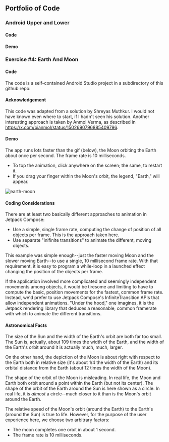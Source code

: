## Portfolio of Code

### Android Upper and Lower

#### Code

#### Demo


### Exercise #4: Earth And Moon

#### Code
The code is a self-contained Android Studio project in a subdirectory of this github repo:

#### Acknowledgement
This code was adapted from a solution by Shreyas Muthkur.  I would not have known even where to start, if I hadn't seen his solution.
Another interesting approach is taken by Anmol Verma, as described in https://x.com/oianmol/status/1502690796885409796.

#### Demo

The app runs lots faster than the gif (below), the Moon orbiting the Earth about once per second.  The frame rate is 10 milliseconds.

* To top the animation, click anywhere on the screen;  the same, to restart it.
* If you drag your finger within the Moon's orbit, the legend, "Earth," will appear.

![earth-moon](https://github.com/user-attachments/assets/f0e7463c-b0d5-4e1d-b9e2-2118a43fb7e9)

#### Coding Considerations
There are at least two basically different approaches to animation in Jetpack Compose:

* Use a simple, single frame rate, computing the change of position of all objects per frame.  This is the approach taken here.
* Use separate "inifinite transitions" to animate the different, moving objects.

This example was simple enough--just the faster moving Moon and the slower moving Earth--to use a single, 10 millisecond frame rate.  With that requirement, it is easy to program a while-loop in a launched effect changing the position of the objects per frame.

If the application involved more complicated and seemingly independent movements among objects, it would be tiresome and limiting to have to compute the basic, position movements for the fastest, common frame rate.  Instead, we'd prefer to use Jetpack Compose's InfiniteTransition APIs that allow independent animations.  "Under the hood," one imagines, it is the Jetpack rendering library that deduces a reasonable, common framerate with which to animate the different transitions.

#### Astronomical Facts
The size of the Sun and the width of the Earth's orbit are both far too small.  The Sun is, actually, about 109 times the width of the Earth, and the width of the Earth's orbit around it is actually much, much, larger.

On the other hand, the depiction of the Moon is about right with respect to the Earth both in relative size (it's about 1/4 the width of the Earth) and its orbital distance from the Earth (about 12 times the width of the Moon).

The shape of the orbit of the Moon is misleading.  In real life, the Moon and Earth both orbit around a point within the Earth (but not its center).  The shape of the orbit of the Earth around the Sun is here shown as a circle.  In real life, it is _almost_ a circle--much closer to it than is the Moon's orbit around the Earth.

The relative speed of the Moon's orbit (around the Earth) to the Earth's (around the Sun) is true to life.  However, for the purpose of the user experience here, we choose two arbitrary factors:

* The moon completes one orbit in about 1 second.
* The frame rate is 10 milliseconds.
